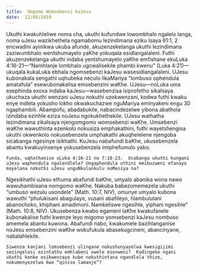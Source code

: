```yaml
---
title:  Umgomo Womsebenzi kaJesu
date:  12/08/2019
---
```


Ukuthi kwakuhleliwe noma cha, ukuthi kufundwe lowombhalo ngalelo langa, noma uJesu wazikhethela ngamabomu lezindimana eziku Isaya 61:1, 2 encwadini ayinikwa ukuba afunde, akuzenzekelanga ukuthi lezindimana zaziwumbhalo wentshumayelo yaKhe yokuqala esidlangalaleni. Futhi akuzenzekelanga ukuthi indaba yentshumayelo yaKhe emfishane ekuLuka 4:16-21—“Namhlanje lombhalo ugcwalisekile phambi kwenu” (Luka 4:21)— ukuqala kukaLuka ebhala ngomsebenzi kaJesu wasesidlangalaleni. UJesu kubonakala sengathi uqhubeka neculo likaMariya “lombuso ophendula amatafula” esewubonakalisa emsebenzini waKhe.  UJesu—noLuka uma esephinda exoxa indaba kaJesu—wasebenzisa isiprofetho sikaIsaya ukuchaza ukuthi wenzani uJesu nokuthi uzokwenzani, kodwa futhi kwaku enye indlela yokusho lokho okwakuchazwe nguMariya eminyakeni engu 30 ngaphambili. Abampofu, abadabukile, nabacindezelwe yibona abathola izindaba ezinhle eziza noJesu ngokukhethekile. UJesu wathatha lezindimana zikaIsaya njengomgomo womsebenzi waKhe.  Umsebenzi waKhe wawuthinta ezenkolo nokusiza emphakathini, futhi wayetshengisa ukuthi okwenkolo nokusebenzela umphakathi akuqhelelene njengoba sicabanga ngesinye isikhathi.  KuJesu nabafundi baKhe, ukusebenzela abantu kwakuyinxenye yokusebenzela imiphefumulo yabo.

`Funda, uqhathanise uLuka 4:16-21 no 7:18-23.  Ucabanga ukuthi kungani uJesu waphendula ngalendlela? Ungaphendula uthini emibuzweni efanayo mayelana nokuthi uJesu unguNkulunkulu noMesiya na?`

Ngesikhathi uJesu ethuma abafundi baKhe, umyalo abanika wona nawo wawuhambisana nomgomo waKhe.  Nakuba babezomemezela ukuthi “umbuso wezulu usondele” (Math. 10:7, NIV), omunye umyalo kubona wawuthi “phulukisani abagulayo, vusani abafileyo, hlambululani abanochoko, khiphani amadimoni.  Namkeliswe ngesihle, yiphani ngesihle” (Math. 10:8, NIV).  Ukusebenza kwabo egameni laKhe kwakufanele kubonakalise futhi kwenze leyo migomo yomsebenzi kaJesu nombuso amemela abantu kuwona.  Abafundi nabo, kwakumele bazihlanganise noJesu emsebenzini waKhe wokufukula abasekugcineni, abancinyane, nabalahlekile.

`Siwenza kanjani lomsebenzi ulingane nokushunyayelwa kwesigijimi sezingelosi ezintathu emhlabeni owele esonweni?  Kudingeke ngani ukuthi konke esikwenzayo kube nokuthintana ngandlela thize, nokumenyezelwa kwe “qiniso lamanje”?`